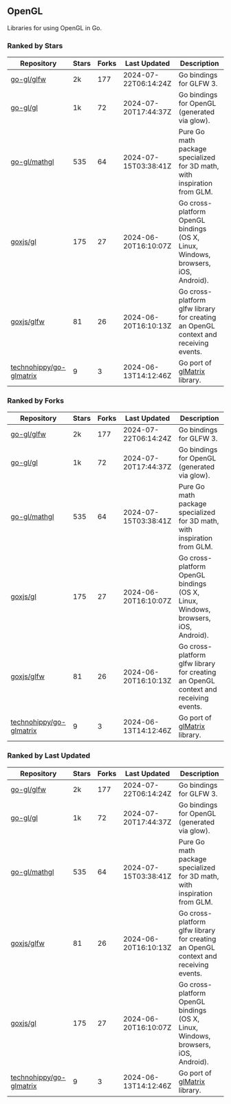 ## OpenGL

Libraries for using OpenGL in Go.

### Ranked by Stars

| Repository | Stars | Forks | Last Updated | Description | 
|------------|-------|-------|--------------|-------------|
| [go-gl/glfw](https://github.com/go-gl/glfw) | 2k | 177 | 2024-07-22T06:14:24Z |  Go bindings for GLFW 3. |
| [go-gl/gl](https://github.com/go-gl/gl) | 1k | 72 | 2024-07-20T17:44:37Z |  Go bindings for OpenGL (generated via glow). |
| [go-gl/mathgl](https://github.com/go-gl/mathgl) | 535 | 64 | 2024-07-15T03:38:41Z |  Pure Go math package specialized for 3D math, with inspiration from GLM. |
| [goxjs/gl](https://github.com/goxjs/gl) | 175 | 27 | 2024-06-20T16:10:07Z |  Go cross-platform OpenGL bindings (OS X, Linux, Windows, browsers, iOS, Android). |
| [goxjs/glfw](https://github.com/goxjs/glfw) | 81 | 26 | 2024-06-20T16:10:13Z |  Go cross-platform glfw library for creating an OpenGL context and receiving events. |
| [technohippy/go-glmatrix](https://github.com/technohippy/go-glmatrix) | 9 | 3 | 2024-06-13T14:12:46Z |  Go port of [glMatrix](https://glmatrix.net/) library. |

### Ranked by Forks

| Repository | Stars | Forks | Last Updated | Description | 
|------------|-------|-------|--------------|-------------|
| [go-gl/glfw](https://github.com/go-gl/glfw) | 2k | 177 | 2024-07-22T06:14:24Z |  Go bindings for GLFW 3. |
| [go-gl/gl](https://github.com/go-gl/gl) | 1k | 72 | 2024-07-20T17:44:37Z |  Go bindings for OpenGL (generated via glow). |
| [go-gl/mathgl](https://github.com/go-gl/mathgl) | 535 | 64 | 2024-07-15T03:38:41Z |  Pure Go math package specialized for 3D math, with inspiration from GLM. |
| [goxjs/gl](https://github.com/goxjs/gl) | 175 | 27 | 2024-06-20T16:10:07Z |  Go cross-platform OpenGL bindings (OS X, Linux, Windows, browsers, iOS, Android). |
| [goxjs/glfw](https://github.com/goxjs/glfw) | 81 | 26 | 2024-06-20T16:10:13Z |  Go cross-platform glfw library for creating an OpenGL context and receiving events. |
| [technohippy/go-glmatrix](https://github.com/technohippy/go-glmatrix) | 9 | 3 | 2024-06-13T14:12:46Z |  Go port of [glMatrix](https://glmatrix.net/) library. |

### Ranked by Last Updated

| Repository | Stars | Forks | Last Updated | Description | 
|------------|-------|-------|--------------|-------------|
| [go-gl/glfw](https://github.com/go-gl/glfw) | 2k | 177 | 2024-07-22T06:14:24Z |  Go bindings for GLFW 3. |
| [go-gl/gl](https://github.com/go-gl/gl) | 1k | 72 | 2024-07-20T17:44:37Z |  Go bindings for OpenGL (generated via glow). |
| [go-gl/mathgl](https://github.com/go-gl/mathgl) | 535 | 64 | 2024-07-15T03:38:41Z |  Pure Go math package specialized for 3D math, with inspiration from GLM. |
| [goxjs/glfw](https://github.com/goxjs/glfw) | 81 | 26 | 2024-06-20T16:10:13Z |  Go cross-platform glfw library for creating an OpenGL context and receiving events. |
| [goxjs/gl](https://github.com/goxjs/gl) | 175 | 27 | 2024-06-20T16:10:07Z |  Go cross-platform OpenGL bindings (OS X, Linux, Windows, browsers, iOS, Android). |
| [technohippy/go-glmatrix](https://github.com/technohippy/go-glmatrix) | 9 | 3 | 2024-06-13T14:12:46Z |  Go port of [glMatrix](https://glmatrix.net/) library. |

